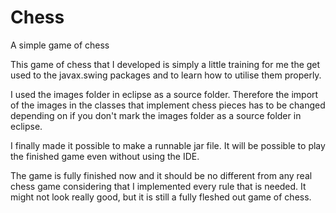 # Chess
A simple game of chess

This game of chess that I developed is simply a little training for me the get used to the javax.swing packages and to learn how to utilise them properly.

I used the images folder in eclipse as a source folder. Therefore the import of the images in the classes that implement chess pieces has to be changed depending on if you don't mark the images folder as a source folder in eclipse.

I finally made it possible to make a runnable jar file. It will be possible to play the finished game even without using the IDE.

The game is fully finished now and it should be no different from any real chess game considering that I implemented every rule that is needed. It might not look really good, but it is still a fully fleshed out game of chess.
